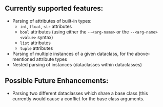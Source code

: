 ## Currently supported features:

- Parsing of attributes of built-in types:
  - `int`, `float`, `str` attributes
  - `bool` attributes (using either the `--<arg-name>` or the `--<arg-name> <value>` syntax)
  - `list` attributes
  - `tuple` attributes
- Parsing of multiple instances of a given dataclass, for the above-mentioned attribute types
- Nested parsing of instances (dataclasses within dataclasses)

## Possible Future Enhancements:

- Parsing two different dataclasses which share a base class (this currently would cause a conflict for the base class arguments.
